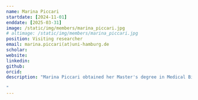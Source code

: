 ```yaml
---
name: Marina Piccari
startdate: [2024-11-01]
enddate: [2025-03-31]
image: /static/img/members/marina_piccari.jpg
# altimage: /static/img/members/marina_piccari.jpg
position: Visiting researcher
email: marina.piccari(at)uni-hamburg.de
scholar:
website:
linkedin:
github:
orcid:
description: "Marina Piccari obtained her Master's degree in Medical Bioinformatics from the University of Verona, Italy. Since November 2024, she has been a research associate at the Institute for Computational Biology at the University of Hamburg, Germany, working under the supervision of Dr. Khalique Newaz on the detection of homologous exon-exon interactions.

"
---
```

